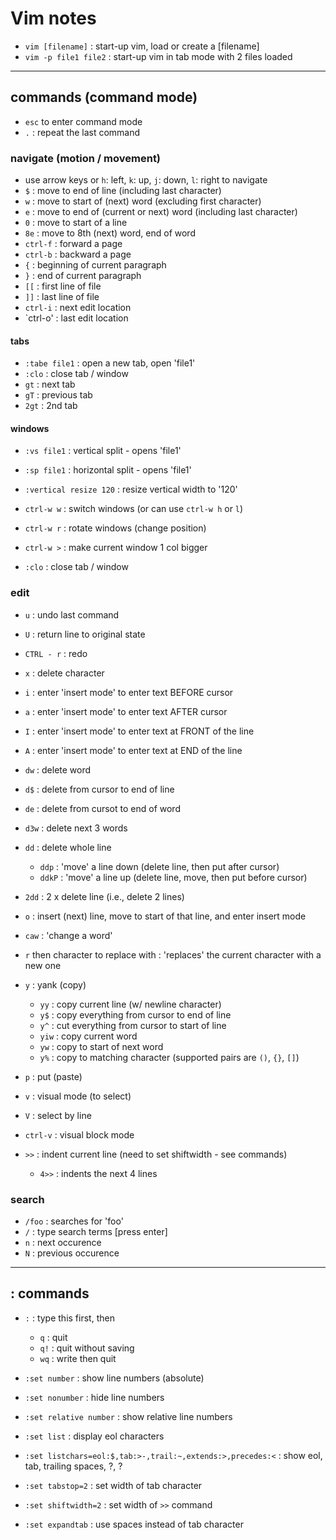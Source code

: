 # Vim notes

- `vim [filename]` : start-up vim, load or create a [filename]
- `vim -p file1 file2` : start-up vim in tab mode with 2 files loaded

---

## commands (command mode)
  - `esc` to enter command mode
  - `.` : repeat the last command

### navigate (motion / movement)
  - use arrow keys or `h`: left, `k`: up, `j`: down, `l`: right to navigate
  - `$` : move to end of line (including last character)
  - `w` : move to start of (next) word (excluding first character)
  - `e` : move to end of (current or next) word (including last character)
  - `0` : move to start of a line
  - `8e` : move to 8th (next) word, end of word
  - `ctrl-f` : forward a page
  - `ctrl-b` : backward a page
  - `{` : beginning of current paragraph
  - `}` : end of current paragraph
  - `[[` : first line of file
  - `]]` : last line of file
  - `ctrl-i` : next edit location
  - `ctrl-o' : last edit location

#### tabs
  - `:tabe file1` : open a new tab, open 'file1'
  - `:clo` : close tab / window
  - `gt` : next tab
  - `gT` : previous tab
  - `2gt` : 2nd tab

#### windows
  - `:vs file1` : vertical split - opens 'file1'
  - `:sp file1` : horizontal split - opens 'file1'

  - `:vertical resize 120` : resize vertical width to '120'

  - `ctrl-w w` : switch windows (or can use `ctrl-w h` or `l`)
  - `ctrl-w r` : rotate windows (change position)
  - `ctrl-w >` : make current window 1 col bigger
  - `:clo` : close tab / window

### edit
  - `u` : undo last command
  - `U` : return line to original state
  - `CTRL - r` : redo

  - `x` : delete character
  - `i` : enter 'insert mode' to enter text BEFORE cursor
  - `a` : enter 'insert mode' to enter text AFTER cursor
  - `I` : enter 'insert mode' to enter text at FRONT of the line
  - `A` : enter 'insert mode' to enter text at END of the line
  - `dw` : delete word
  - `d$` : delete from cursor to end of line
  - `de` : delete from cursot to end of word
  - `d3w` : delete next 3 words
  - `dd` : delete whole line
    - `ddp` : 'move' a line down (delete line, then put after cursor)
    - `ddkP` : 'move' a line up (delete line, move, then put before cursor)
  - `2dd` : 2 x delete line (i.e., delete 2 lines)
  - `o` : insert (next) line, move to start of that line, and enter insert mode
  - `caw` : 'change a word'

  - `r` then character to replace with : 'replaces' the current character with a new one

  - `y` : yank (copy)
    - `yy` : copy current line (w/ newline character)
    - `y$` : copy everything from cursor to end of line
    - `y^` : cut everything from cursor to start of line
    - `yiw` : copy current word
    - `yw` : copy to start of next word
    - `y%` : copy to matching character (supported pairs are `()`, `{}`, `[]`)
  - `p` : put (paste)

  - `v` : visual mode (to select)
  - `V` : select by line
  - `ctrl-v` : visual block mode

  - `>>` : indent current line (need to set shiftwidth - see commands)
    - `4>>` : indents the next 4 lines


### search
  - `/foo` : searches for 'foo'
  - `/` : type search terms [press enter]
  - `n` : next occurence
  - `N` : previous occurence


---

## : commands
  - `:` : type this first, then
    - `q` : quit
    - `q!` : quit without saving
    - `wq` : write then quit
  - `:set number` : show line numbers (absolute)
  - `:set nonumber` : hide line numbers
  - `:set relative number` : show relative line numbers

  - `:set list` : display eol characters
  - `:set listchars=eol:$,tab:>-,trail:~,extends:>,precedes:<` : show eol, tab, trailing spaces, ?, ?

  - `:set tabstop=2` : set width of tab character
  - `:set shiftwidth=2` : set width of `>>` command
  - `:set expandtab` : use spaces instead of tab character


